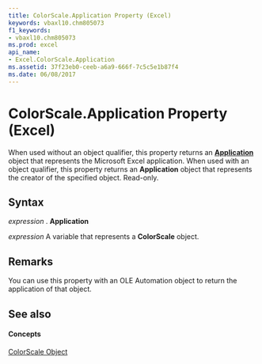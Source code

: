 ```yaml
---
title: ColorScale.Application Property (Excel)
keywords: vbaxl10.chm805073
f1_keywords:
- vbaxl10.chm805073
ms.prod: excel
api_name:
- Excel.ColorScale.Application
ms.assetid: 37f23eb0-ceeb-a6a9-666f-7c5c5e1b87f4
ms.date: 06/08/2017
---
```



# ColorScale.Application Property (Excel)

When used without an object qualifier, this property returns an  **[Application](Excel.Application(objec).md)** object that represents the Microsoft Excel application. When used with an object qualifier, this property returns an **Application** object that represents the creator of the specified object. Read-only.


## Syntax

 _expression_ . **Application**

 _expression_ A variable that represents a **ColorScale** object.


## Remarks

You can use this property with an OLE Automation object to return the application of that object.


## See also


#### Concepts


[ColorScale Object](Excel.ColorScale.md)

